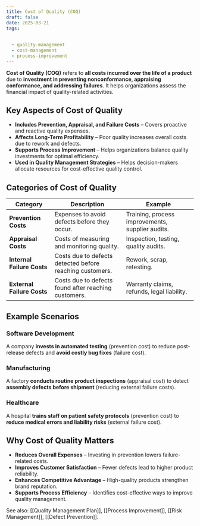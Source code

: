 ```yaml
---
title: Cost of Quality (COQ)
draft: false
date: 2025-03-21
tags:
  
  
  - quality-management
  - cost-management
  - process-improvement
---
```


**Cost of Quality (COQ)** refers to **all costs incurred over the life of a product** due to **investment in preventing nonconformance, appraising conformance, and addressing failures**. It helps organizations assess the financial impact of quality-related activities.

## Key Aspects of Cost of Quality
- **Includes Prevention, Appraisal, and Failure Costs** – Covers proactive and reactive quality expenses.
- **Affects Long-Term Profitability** – Poor quality increases overall costs due to rework and defects.
- **Supports Process Improvement** – Helps organizations balance quality investments for optimal efficiency.
- **Used in Quality Management Strategies** – Helps decision-makers allocate resources for cost-effective quality control.

## Categories of Cost of Quality
| **Category**        | **Description** | **Example** |
|---------------------|------------------------------------------------|------------------------------------------------|
| **Prevention Costs** | Expenses to avoid defects before they occur. | Training, process improvements, supplier audits. |
| **Appraisal Costs** | Costs of measuring and monitoring quality. | Inspection, testing, quality audits. |
| **Internal Failure Costs** | Costs due to defects detected before reaching customers. | Rework, scrap, retesting. |
| **External Failure Costs** | Costs due to defects found after reaching customers. | Warranty claims, refunds, legal liability. |

## Example Scenarios

### **Software Development**
A company **invests in automated testing** (prevention cost) to reduce post-release defects and **avoid costly bug fixes** (failure cost).

### **Manufacturing**
A factory **conducts routine product inspections** (appraisal cost) to detect **assembly defects before shipment** (reducing external failure costs).

### **Healthcare**
A hospital **trains staff on patient safety protocols** (prevention cost) to **reduce medical errors and liability risks** (external failure cost).

## Why Cost of Quality Matters
- **Reduces Overall Expenses** – Investing in prevention lowers failure-related costs.
- **Improves Customer Satisfaction** – Fewer defects lead to higher product reliability.
- **Enhances Competitive Advantage** – High-quality products strengthen brand reputation.
- **Supports Process Efficiency** – Identifies cost-effective ways to improve quality management.

See also: [[Quality Management Plan]], [[Process Improvement]], [[Risk Management]], [[Defect Prevention]].
